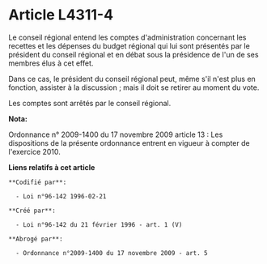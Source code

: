 # Article L4311-4

Le conseil régional entend les comptes d'administration concernant les recettes et les dépenses du budget régional qui lui
sont présentés par le président du conseil régional et en débat sous la présidence de l'un de ses membres élus à cet effet.

Dans ce cas, le président du conseil régional peut, même s'il n'est plus en fonction, assister à la discussion ; mais il doit
se retirer au moment du vote.

Les comptes sont arrêtés par le conseil régional.

**Nota:**

Ordonnance n° 2009-1400 du 17 novembre 2009 article 13 : Les dispositions de la présente ordonnance entrent en vigueur à
compter de l'exercice 2010.

**Liens relatifs à cet article**

	**Codifié par**:

	  - Loi n°96-142 1996-02-21

	**Créé par**:

	  - Loi n°96-142 du 21 février 1996 - art. 1 (V)

	**Abrogé par**:

	  - Ordonnance n°2009-1400 du 17 novembre 2009 - art. 5
